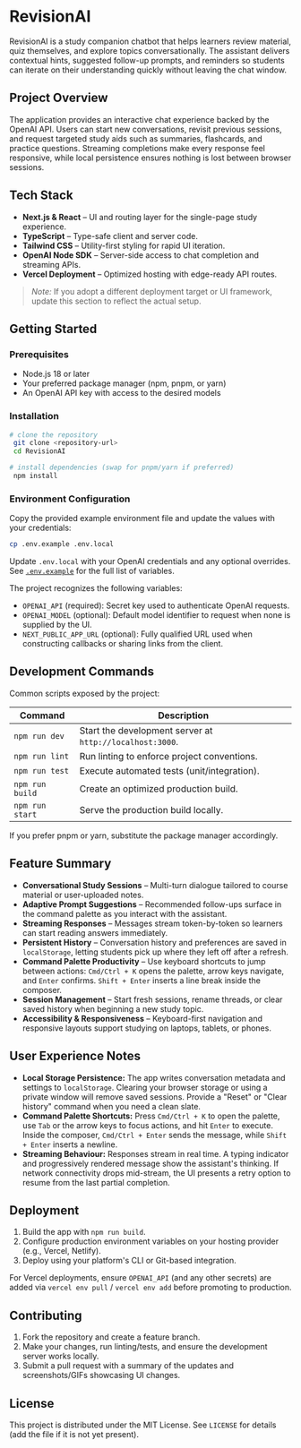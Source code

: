 # RevisionAI

RevisionAI is a study companion chatbot that helps learners review material, quiz themselves, and explore topics conversationally. The assistant delivers contextual hints, suggested follow-up prompts, and reminders so students can iterate on their understanding quickly without leaving the chat window.

## Project Overview

The application provides an interactive chat experience backed by the OpenAI API. Users can start new conversations, revisit previous sessions, and request targeted study aids such as summaries, flashcards, and practice questions. Streaming completions make every response feel responsive, while local persistence ensures nothing is lost between browser sessions.

## Tech Stack

- **Next.js & React** – UI and routing layer for the single-page study experience.
- **TypeScript** – Type-safe client and server code.
- **Tailwind CSS** – Utility-first styling for rapid UI iteration.
- **OpenAI Node SDK** – Server-side access to chat completion and streaming APIs.
- **Vercel Deployment** – Optimized hosting with edge-ready API routes.

> _Note:_ If you adopt a different deployment target or UI framework, update this section to reflect the actual setup.

## Getting Started

### Prerequisites

- Node.js 18 or later
- Your preferred package manager (npm, pnpm, or yarn)
- An OpenAI API key with access to the desired models

### Installation

```bash
# clone the repository
 git clone <repository-url>
 cd RevisionAI

# install dependencies (swap for pnpm/yarn if preferred)
 npm install
```

### Environment Configuration

Copy the provided example environment file and update the values with your credentials:

```bash
cp .env.example .env.local
```

Update `.env.local` with your OpenAI credentials and any optional overrides. See [`.env.example`](.env.example) for the full list of variables.

The project recognizes the following variables:

- `OPENAI_API` (required): Secret key used to authenticate OpenAI requests.
- `OPENAI_MODEL` (optional): Default model identifier to request when none is supplied by the UI.
- `NEXT_PUBLIC_APP_URL` (optional): Fully qualified URL used when constructing callbacks or sharing links from the client.

## Development Commands

Common scripts exposed by the project:

| Command | Description |
| ------- | ----------- |
| `npm run dev` | Start the development server at `http://localhost:3000`. |
| `npm run lint` | Run linting to enforce project conventions. |
| `npm run test` | Execute automated tests (unit/integration). |
| `npm run build` | Create an optimized production build. |
| `npm run start` | Serve the production build locally. |

If you prefer pnpm or yarn, substitute the package manager accordingly.

## Feature Summary

- **Conversational Study Sessions** – Multi-turn dialogue tailored to course material or user-uploaded notes.
- **Adaptive Prompt Suggestions** – Recommended follow-ups surface in the command palette as you interact with the assistant.
- **Streaming Responses** – Messages stream token-by-token so learners can start reading answers immediately.
- **Persistent History** – Conversation history and preferences are saved in `localStorage`, letting students pick up where they left off after a refresh.
- **Command Palette Productivity** – Use keyboard shortcuts to jump between actions: `Cmd/Ctrl + K` opens the palette, arrow keys navigate, and `Enter` confirms. `Shift + Enter` inserts a line break inside the composer.
- **Session Management** – Start fresh sessions, rename threads, or clear saved history when beginning a new study topic.
- **Accessibility & Responsiveness** – Keyboard-first navigation and responsive layouts support studying on laptops, tablets, or phones.

## User Experience Notes

- **Local Storage Persistence:** The app writes conversation metadata and settings to `localStorage`. Clearing your browser storage or using a private window will remove saved sessions. Provide a "Reset" or "Clear history" command when you need a clean slate.
- **Command Palette Shortcuts:** Press `Cmd/Ctrl + K` to open the palette, use `Tab` or the arrow keys to focus actions, and hit `Enter` to execute. Inside the composer, `Cmd/Ctrl + Enter` sends the message, while `Shift + Enter` inserts a newline.
- **Streaming Behaviour:** Responses stream in real time. A typing indicator and progressively rendered message show the assistant's thinking. If network connectivity drops mid-stream, the UI presents a retry option to resume from the last partial completion.

## Deployment

1. Build the app with `npm run build`.
2. Configure production environment variables on your hosting provider (e.g., Vercel, Netlify).
3. Deploy using your platform's CLI or Git-based integration.

For Vercel deployments, ensure `OPENAI_API` (and any other secrets) are added via `vercel env pull` / `vercel env add` before promoting to production.

## Contributing

1. Fork the repository and create a feature branch.
2. Make your changes, run linting/tests, and ensure the development server works locally.
3. Submit a pull request with a summary of the updates and screenshots/GIFs showcasing UI changes.

## License

This project is distributed under the MIT License. See `LICENSE` for details (add the file if it is not yet present).

